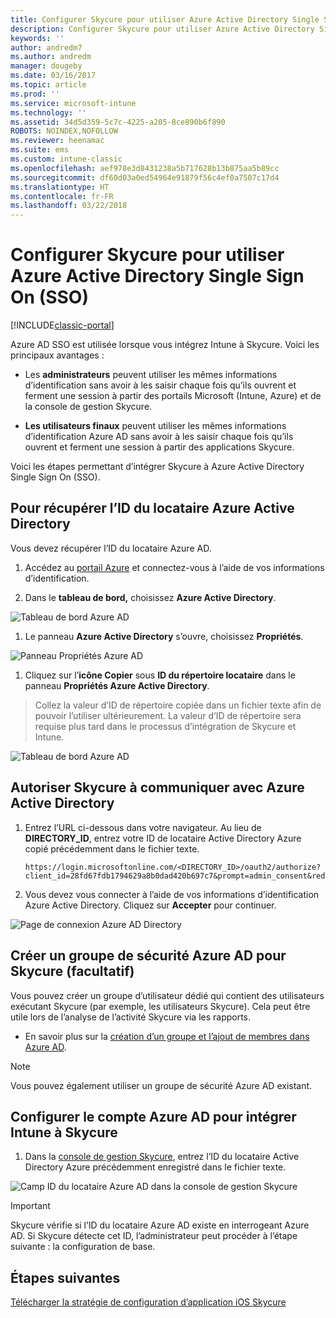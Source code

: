 ```yaml
---
title: Configurer Skycure pour utiliser Azure Active Directory Single Sign On
description: Configurer Skycure pour utiliser Azure Active Directory Single Sign On (SSO)
keywords: ''
author: andredm7
ms.author: andredm
manager: dougeby
ms.date: 03/16/2017
ms.topic: article
ms.prod: ''
ms.service: microsoft-intune
ms.technology: ''
ms.assetid: 34d5d359-5c7c-4225-a205-8ce890b6f890
ROBOTS: NOINDEX,NOFOLLOW
ms.reviewer: heenamac
ms.suite: ems
ms.custom: intune-classic
ms.openlocfilehash: aef978e3d8431238a5b717628b13b875aa5b89cc
ms.sourcegitcommit: df60d03a0ed54964e91879f56c4ef0a7507c17d4
ms.translationtype: HT
ms.contentlocale: fr-FR
ms.lasthandoff: 03/22/2018
---
```

# <a name="configure-skycure-to-use-azure-active-directory-single-sign-on-sso"></a>Configurer Skycure pour utiliser Azure Active Directory Single Sign On (SSO)

[!INCLUDE[classic-portal](../includes/classic-portal.md)]

Azure AD SSO est utilisée lorsque vous intégrez Intune à Skycure. Voici les principaux avantages :

-   Les **administrateurs** peuvent utiliser les mêmes informations d’identification sans avoir à les saisir chaque fois qu’ils ouvrent et ferment une session à partir des portails Microsoft (Intune, Azure) et de la console de gestion Skycure.

-   **Les utilisateurs finaux** peuvent utiliser les mêmes informations d’identification Azure AD sans avoir à les saisir chaque fois qu’ils ouvrent et ferment une session à partir des applications Skycure.

Voici les étapes permettant d’intégrer Skycure à Azure Active Directory Single Sign On (SSO).

## <a name="to-retrieve-the-azure-active-directory-tenant-id"></a>Pour récupérer l’ID du locataire Azure Active Directory

Vous devez récupérer l’ID du locataire Azure AD.

1.  Accédez au [portail Azure](https://portal.azure.com/) et connectez-vous à l’aide de vos informations d’identification.

2.  Dans le **tableau de bord,** choisissez **Azure Active Directory**.

![Tableau de bord Azure AD](../media/mtp/skycure-sso-1.png)

1.  Le panneau **Azure Active Directory** s’ouvre, choisissez **Propriétés**.

![Panneau Propriétés Azure AD](../media/mtp/skycure-sso-2.png)

1.  Cliquez sur l’**icône Copier** sous **ID du répertoire locataire** dans le panneau **Propriétés Azure Active Directory**.

> Collez la valeur d’ID de répertoire copiée dans un fichier texte afin de pouvoir l’utiliser ultérieurement. La valeur d’ID de répertoire sera requise plus tard dans le processus d’intégration de Skycure et Intune.

![Tableau de bord Azure AD](../media/mtp/skycure-sso-3.png)

## <a name="allow-skycure-to-communicate-with-azure-active-directory"></a>Autoriser Skycure à communiquer avec Azure Active Directory

1.  Entrez l’URL ci-dessous dans votre navigateur. Au lieu de **DIRECTORY_ID**, entrez votre ID de locataire Active Directory Azure copié précédemment dans le fichier texte.

        https://login.microsoftonline.com/<DIRECTORY_ID>/oauth2/authorize?client_id=28fd67fdb1794629a8b0dad420b697c7&prompt=admin_consent&redirect_uri=https%3A%2F%2Fmc.skycure.com%2Fapi%2Fexternal%2Fmdm%2Faad_app_consent%2Fmanagement_callback&response_type=code

2.  Vous devez vous connecter à l’aide de vos informations d’identification Azure Active Directory. Cliquez sur **Accepter** pour continuer.

![Page de connexion Azure AD Directory](../media/mtp/skycure-sso-4.png)

## <a name="create-an-azure-ad-security-group-for-skycure-optional"></a>Créer un groupe de sécurité Azure AD pour Skycure (facultatif)

Vous pouvez créer un groupe d’utilisateur dédié qui contient des utilisateurs exécutant Skycure (par exemple, les utilisateurs Skycure). Cela peut être utile lors de l’analyse de l’activité Skycure via les rapports.

-   En savoir plus sur la [création d’un groupe et l’ajout de membres dans Azure AD](https://docs.microsoft.com/azure/active-directory/active-directory-groups-create-azure-portal).

> [!NOTE] 
> Vous pouvez également utiliser un groupe de sécurité Azure AD existant.

## <a name="configure-the-azure-ad-account-to-integrate-intune-with-skycure"></a>Configurer le compte Azure AD pour intégrer Intune à Skycure

1.  Dans la [console de gestion Skycure](https://aad.skycure.com/), entrez l’ID du locataire Active Directory Azure précédemment enregistré dans le fichier texte.

![Camp ID du locataire Azure AD dans la console de gestion Skycure](../media/mtp/skycure-sso-5.png)

> [!IMPORTANT] 
> Skycure vérifie si l’ID du locataire Azure AD existe en interrogeant Azure AD. Si Skycure détecte cet ID, l’administrateur peut procéder à l’étape suivante : la configuration de base.

## <a name="next-steps"></a>Étapes suivantes

[Télécharger la stratégie de configuration d’application iOS Skycure](/intune-classic/deploy-use/download-skycure-ios-app-configuration-policy)
